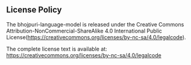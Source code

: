## License Policy

The bhojpuri-language-model is released under the Creative Commons Attribution-NonCommercial-ShareAlike 4.0 International Public License(https://creativecommons.org/licenses/by-nc-sa/4.0/legalcode).

The complete license text is available at: https://creativecommons.org/licenses/by-nc-sa/4.0/legalcode
